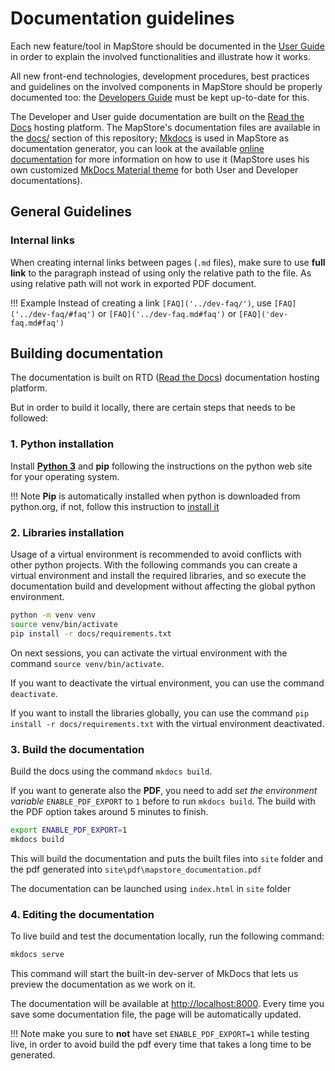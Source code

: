 # Documentation guidelines

Each new feature/tool in MapStore should be documented in the [User Guide](https://mapstore.readthedocs.io/en/latest/user-guide/home-page/) in order to explain the involved functionalities and illustrate how it works.

All new front-end technologies, development procedures, best practices and guidelines on the involved components in MapStore should be properly documented too: the [Developers Guide](https://mapstore.readthedocs.io/en/latest/developer-guide/) must be kept up-to-date for this.

The Developer and User guide documentation are built on the [Read the Docs](https://docs.readthedocs.io/en/latest/index.html) hosting platform. The MapStore's documentation files are available in the [docs/](https://github.com/geosolutions-it/MapStore2/tree/master/docs) section of this repository; [Mkdocs](https://docs.readthedocs.io/en/latest/intro/getting-started-with-mkdocs.html) is used in MapStore as documentation generator, you can look at the available [online documentation](https://docs.readthedocs.io/en/latest/intro/getting-started-with-mkdocs.html#getting-started-with-mkdocs) for more information on how to use it (MapStore uses his own customized [MkDocs Material theme](https://squidfunk.github.io/mkdocs-material/) for both User and Developer documentations).

## General Guidelines

### Internal links

When creating internal links between pages (`.md` files), make sure to use **full link** to the paragraph instead of using only the relative path to the file.
As using relative path will not work in exported PDF document.

!!! Example
    Instead of creating a link `[FAQ]('../dev-faq/')`, use `[FAQ]('../dev-faq/#faq')` or `[FAQ]('../dev-faq.md#faq')` or `[FAQ]('dev-faq.md#faq')`

## Building documentation

The documentation is built on RTD ([Read the Docs](https://docs.readthedocs.io/en/latest/index.html)) documentation hosting platform.

But in order to build it locally, there are certain steps that needs to be followed:

### 1. Python installation

Install [**Python 3**](https://www.python.org/downloads/) and **pip** following the instructions on the python web site for your operating system.

!!! Note
    **Pip** is automatically installed when python is downloaded from python.org, if not, follow this instruction to [install it](https://pip.pypa.io/en/stable/installation/)

### 2. Libraries installation

Usage of a virtual environment is recommended to avoid conflicts with other python projects.
With the following commands you can create a virtual environment and install the required libraries, and so execute the documentation build and development without affecting the global python environment.

```sh
python -m venv venv
source venv/bin/activate
pip install -r docs/requirements.txt
```

On next sessions, you can activate the virtual environment with the command `source venv/bin/activate`.

If you want to deactivate the virtual environment, you can use the command `deactivate`.

If you want to install the libraries globally, you can use the command `pip install -r docs/requirements.txt` with the virtual environment deactivated.

### 3. Build the documentation

Build the docs using the command `mkdocs build`.

If you want to generate also the **PDF**, you need to add _set the environment variable_ `ENABLE_PDF_EXPORT` to `1` before to run `mkdocs build`.
The build with the PDF option takes around 5 minutes to finish.

```sh
export ENABLE_PDF_EXPORT=1
mkdocs build
```

This will build the documentation and puts the built files into `site` folder and the pdf generated into `site\pdf\mapstore_documentation.pdf`

The documentation can be launched using `index.html` in `site` folder

### 4. Editing the documentation

To live build and test the documentation locally, run the following command:

```sh
mkdocs serve
```

This command will start the built-in dev-server of MkDocs that lets us preview the documentation as we work on it.

The documentation will be available at [http://localhost:8000](http://localhost:8000).
Every time you save some documentation file, the page will be automatically updated.

!!! Note
    make you sure to **not** have set `ENABLE_PDF_EXPORT=1` while testing live, in order to avoid build the pdf every time that takes a long time to be generated.
